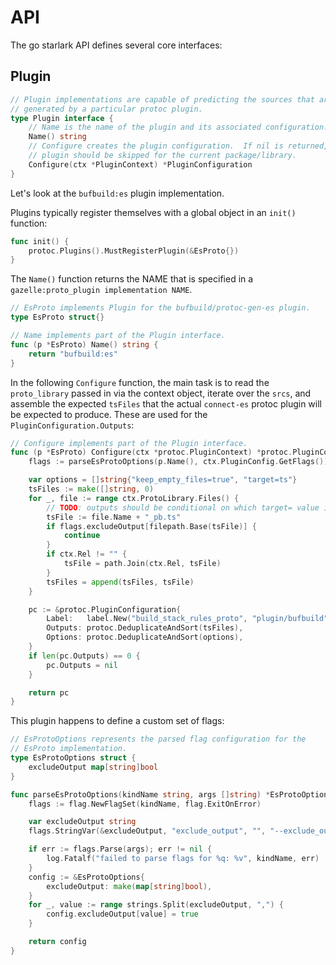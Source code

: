 # API

The go starlark API defines several core interfaces:

## Plugin

```go
// Plugin implementations are capable of predicting the sources that are
// generated by a particular protoc plugin.
type Plugin interface {
	// Name is the name of the plugin and its associated configuration.
	Name() string
	// Configure creates the plugin configuration.  If nil is returned, the
	// plugin should be skipped for the current package/library.
	Configure(ctx *PluginContext) *PluginConfiguration
}
```

Let's look at the `bufbuild:es` plugin implementation.

Plugins typically register themselves with a global object in an `init()` function:

```go
func init() {
	protoc.Plugins().MustRegisterPlugin(&EsProto{})
}
```

The `Name()` function returns the NAME that is specified in a
`gazelle:proto_plugin implementation NAME`.

```go
// EsProto implements Plugin for the bufbuild/protoc-gen-es plugin.
type EsProto struct{}

// Name implements part of the Plugin interface.
func (p *EsProto) Name() string {
	return "bufbuild:es"
}
```

In the following `Configure` function, the main task is to read the
`proto_library` passed in via the context object, iterate over the `srcs`, and
assemble the expected `tsFiles` that the actual `connect-es` protoc plugin will
be expected to produce.  These are used for the `PluginConfiguration.Outputs`:

```go
// Configure implements part of the Plugin interface.
func (p *EsProto) Configure(ctx *protoc.PluginContext) *protoc.PluginConfiguration {
	flags := parseEsProtoOptions(p.Name(), ctx.PluginConfig.GetFlags())

    var options = []string{"keep_empty_files=true", "target=ts"}
	tsFiles := make([]string, 0)
	for _, file := range ctx.ProtoLibrary.Files() {
		// TODO: outputs should be conditional on which target= value is used
		tsFile := file.Name + "_pb.ts"
		if flags.excludeOutput[filepath.Base(tsFile)] {
			continue
		}
		if ctx.Rel != "" {
			tsFile = path.Join(ctx.Rel, tsFile)
		}
		tsFiles = append(tsFiles, tsFile)
	}

	pc := &protoc.PluginConfiguration{
		Label:   label.New("build_stack_rules_proto", "plugin/bufbuild", "es"),
		Outputs: protoc.DeduplicateAndSort(tsFiles),
		Options: protoc.DeduplicateAndSort(options),
	}
	if len(pc.Outputs) == 0 {
		pc.Outputs = nil
	}

    return pc
}
```

This plugin happens to define a custom set of flags:

```go
// EsProtoOptions represents the parsed flag configuration for the
// EsProto implementation.
type EsProtoOptions struct {
	excludeOutput map[string]bool
}

func parseEsProtoOptions(kindName string, args []string) *EsProtoOptions {
	flags := flag.NewFlagSet(kindName, flag.ExitOnError)

	var excludeOutput string
	flags.StringVar(&excludeOutput, "exclude_output", "", "--exclude_output=foo.ts suppresses the file 'foo.ts' from the output list")

	if err := flags.Parse(args); err != nil {
		log.Fatalf("failed to parse flags for %q: %v", kindName, err)
	}
	config := &EsProtoOptions{
		excludeOutput: make(map[string]bool),
	}
	for _, value := range strings.Split(excludeOutput, ",") {
		config.excludeOutput[value] = true
	}

	return config
}
```